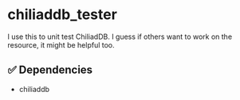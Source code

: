 # chiliaddb_tester
I use this to unit test ChiliadDB. I guess if others want to work on the resource, it might be helpful too.


## ✅ Dependencies
 - chiliaddb